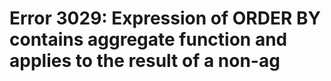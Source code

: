 # Error 3029: Expression of ORDER BY contains aggregate function and applies to the result of a non-ag

